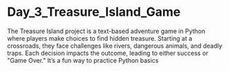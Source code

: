 # Day_3_Treasure_Island_Game
The Treasure Island project is a text-based adventure game in Python where players make choices to find hidden treasure. Starting at a crossroads, they face challenges like rivers, dangerous animals, and deadly traps. Each decision impacts the outcome, leading to either success or "Game Over." It’s a fun way to practice Python basics
